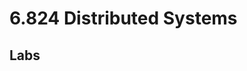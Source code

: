 # 6.824 Distributed Systems

## Labs

[lab 1: mapreduce]: (./Labs/lab1/Lab_1.pdf)
[lab 2a: raft: leader election]: (./Labs/lab1/Lab_1.pdf)
